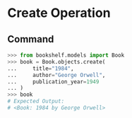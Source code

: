 # Create Operation

## Command
```python
>>> from bookshelf.models import Book
>>> book = Book.objects.create(
...     title="1984",
...     author="George Orwell",
...     publication_year=1949
... )
>>> book
# Expected Output:
# <Book: 1984 by George Orwell>
